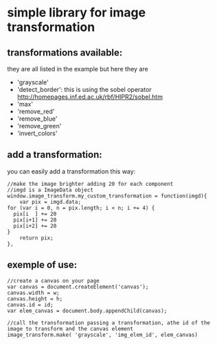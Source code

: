 simple library  for image transformation
========================================

transformations available:
------------------------
they are all listed in the example but here they are
* 'grayscale'
* 'detect_border': this is using the sobel operator http://homepages.inf.ed.ac.uk/rbf/HIPR2/sobel.htm
* 'max'
* 'remove_red'
* 'remove_blue' 
* 'remove_green'
* 'invert_colors'	
	
add a transformation:
---------------------
you can easily add a transformation this way:

	//make the image brighter adding 20 for each component
	//imgd is a ImageData object
	window.image_transform.my_custom_transformation = function(imgd){
		var pix = imgd.data;
    for (var i = 0, n = pix.length; i < n; i += 4) {
      pix[i  ] += 20
      pix[i+1] += 20
      pix[i+2] += 20
    }
		return pix;
	},


exemple of use:
---------------

	//create a canvas on your page
	var canvas = document.createElement('canvas');
	canvas.width = w;
	canvas.height = h;
	canvas.id = id;
	var elem_canvas = document.body.appendChild(canvas);	
	
	//call the transformation passing a transformation, athe id of the image to transform and the canvas element
	image_transform.make( 'grayscale', 'img_elem_id', elem_canvas)